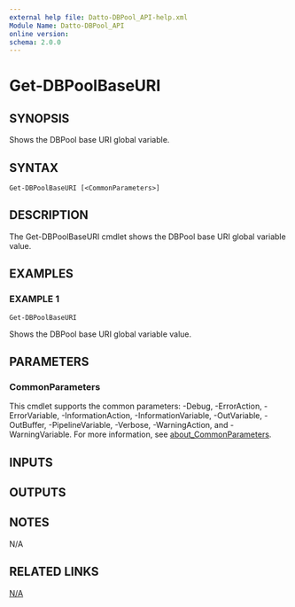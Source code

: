```yaml
---
external help file: Datto-DBPool_API-help.xml
Module Name: Datto-DBPool_API
online version:
schema: 2.0.0
---
```


# Get-DBPoolBaseURI

## SYNOPSIS
Shows the DBPool base URI global variable.

## SYNTAX

```
Get-DBPoolBaseURI [<CommonParameters>]
```

## DESCRIPTION
The Get-DBPoolBaseURI cmdlet shows the DBPool base URI global variable value.

## EXAMPLES

### EXAMPLE 1
```
Get-DBPoolBaseURI
```

Shows the DBPool base URI global variable value.

## PARAMETERS

### CommonParameters
This cmdlet supports the common parameters: -Debug, -ErrorAction, -ErrorVariable, -InformationAction, -InformationVariable, -OutVariable, -OutBuffer, -PipelineVariable, -Verbose, -WarningAction, and -WarningVariable. For more information, see [about_CommonParameters](http://go.microsoft.com/fwlink/?LinkID=113216).

## INPUTS

## OUTPUTS

## NOTES
N/A

## RELATED LINKS

[N/A]()

